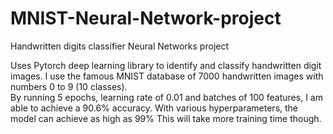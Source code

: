 # MNIST-Neural-Network-project
Handwritten digits classifier Neural Networks project

Uses Pytorch deep learning library to identify and classify handwritten digit images. I use the famous MNIST database of 7000 handwritten images with numbers 0 to 9 (10 classes).  
By running 5 epochs, learning rate of 0.01 and batches of 100 features, I am able to achieve a 90.6% accuracy. With various hyperparameters, the model can achieve as high as 99%
This will take more training time though.
